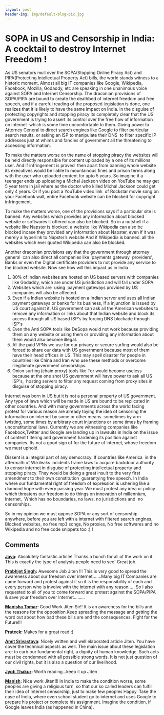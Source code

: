 ```yaml
---
layout: post
header-img: img/default-blog-pic.jpg
---
```


# SOPA in US and Censorship in India: A cocktail to destroy Internet Freedom !

As US senators mull over the SOPA(Stopping Online Piracy Act) and PIPA(Protecting Intellectual Property Act) bills, the world stands witness to a historic moment. Almost all big IT companies like Google, Wikipedia, Facebook, Mozilla, Godaddy, etc are speaking in one unanimous voice against SOPA and Internet Censorship. The draconian provisions of SOPA/PIPA are bound to create the deathbed of internet freedom and free speech, and if a careful reading of the proposed legislation is done, one realizes that it is likely to have the same impact on India. In the disguise of protecting copyrights and stopping piracy its completely clear that the US government is trying to assert its control over the free flow of information on internet  which is some time uncomfortable to them. Giving power to Attorney General to direct search engines like Google to filter particular search results, or asking an ISP to manipulate their DNS  to filter specific IP addresses just at whims and fancies of government all the threatening to accessing information. 

To make the matters worse on the name of stopping piracy the websites will be held directly responsible for content uploaded by a one of its millions user. And if infringement is proved  then apart from banning whole website its executives would be liable to mountainous fines and prison terms along with the user who uploaded content for upto 5 years. So imagine if a teenager ends up uploading a Michal Jackson video on YouTube he may get 5 year term in jail where as the doctor who killed Michal Jackson could get only 4 years. Or if you post a YouTube video link  of Rockstar movie song on your Facebook wall, entire Facebook website can be blocked for copyright infringement.

To make the matters worse, one of the provisions says if a particular site is banned. Any websites which provides any information about blocked website or softwares it offered can also be blocked. So in a nutshell if a website like Napster is blocked, a website like Wikipedia can also be blocked incase they provided any information about Napster, even if it was merely a hyperlink to Napster’s website And if Wikipedia is banned. all the websites which ever quoted Wikipedia can also be blocked.

Another draconian provisions say that the government through attorney general  can also direct all companies like 'payments gateway  providers', Banks or even the Digital certificate providers to not provide any service to  the blocked website. Now see how will this impact us in India

  1. 80% of Indian websites are hosted on US based servers with companies like Godaddy, which are under US jurisdiction and will fall under SOPA.
  2. Websites which are  using  payment gateways provided by US companies will also be affected.
  3. Even if a Indian website is hosted on a Indian server and uses all Indian payment gateways or banks for its business, If a injunction is issued by US court against it, US government can ask all the American websites to remove any information or links about that Indian website and block its access through all US based ISP's by forcing DNS blockade through ISP's
  4. Even the Anti SOPA tools like DeSopa would not work because providing them on any website or using them or providing any information about them would also become illegal.
  5. All the paid VPNs we use for our privacy or secure surfing would also be forced to share our data with US government because most of them have their head offices in US. This may spell disaster for people in countries like China and Iran who use these methods or overcome illegitimate government censorships.
  6. Onion surfing (chain proxy) tools like Tor would become useless because at the one shot US government will have power to ask all US ISP's,  hosting servers to filter any request coming from proxy sites in disguise of stopping piracy.

Internet was born in US but it is not a personal property of US government. Any type of laws which will be made in US are bound to be replicated in other countries. And with many governments across the world facing protest for various reason are already toying the idea of censoring the information on internet by some or other means. sometimes by arm twisting, some times by arbitrary court injunctions or some times by framing unconstitutional laws. Currently we are witnessing companies like Facebook,Twitter and Google are landing up in lawsuits in India on the issue of content filtering and government hardening its position against companies. Its not a good sign of for the future of internet, whose freedom we must uphold.

Dissent is a integral part of any democracy. If countries like America  in the aftermath of Wikileaks incidents frame laws to acquire backdoor authority to censor internet in disguise of protecting intellectual property and stopping piracy. They would be doing a great insult to the very first amendment to their own constitution  guarantying free speech. In India where our fundamental right of freedom of expression is ushering like a diamond hope with every passing year. We must protest any idea or policy  which threatens our freedom to do things on innovation of millennium, Internet,  Which has no boundaries, no laws, no jurisdictions and  no censorships.

So in my opinion we must oppose SOPA or any sort of censorship anywhere, before you are left with a internet with filtered search engines, Blocked websites, no free mp3 songs, No proxies, No free softwares and no Wikipedia and no free code snippets too :) !

## Comments

**[Jaya](#7042 "2012-01-20 14:24:11"):** Absolutely fantastic article! Thanks a bunch for all of the work on it. This is exactly the type of analysis people need to see! Great job.

**[Prabhjot Singh](#7043 "2012-01-20 14:44:32"):** Awesome Job Jiten !!! This is very good to spread the awareness about our freedom over internet.......Many big IT Companies are came forward and protest against it so it is the responsibility of each and every person who is involve with the internet with any reason..... So I also requested to all of you to come forward and protest against the SOPA/PIPA & save your freedom over Internet.........

**[Manisha Tomar](#7034 "2012-01-20 10:20:00"):** Good Work Jiten Sir!! It is an awareness for the bills and the reasons for the opposition.Keep spreading the message and getting the word out about how bad these bills are and the consequences. Fight for the Future!!!

**[Prateek](#7036 "2012-01-20 12:09:41"):** Makes for a great read :)

**[Amit Srivastava](#7052 "2012-01-20 21:40:45"):** Nicely written and well elaborated article Jiten. You have cover the technical aspects as well. The main issue about these legislation are: to curb our fundamental right, a dignity of human knowledge. Such acts must be condemned with all possible strong words. It is not just question of our civil rights, but it is also a question of our livelihood.

**[Jyoti Thakur](#7058 "2012-01-21 13:56:49"):** Worth reading...keep it up Jiten

**[Manish](#7025 "2012-01-20 00:49:31"):** Nice work Jiten!!! In India to make the condition worse, some peoples are giving a religious turn, so that our so called leaders can fulfill their idea of Internet censorship, just to make few peoples Happy. Take the case of India, where even school student go to internet and uses Google to prepare his project or complete his assignment. Imagine the condition, if Google leaves India (as happened in China).

